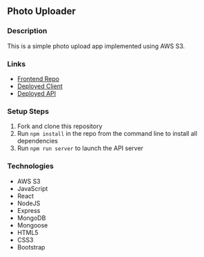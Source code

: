 ## Photo Uploader

### Description

This is a simple photo upload app implemented using AWS S3.

### Links

- [Frontend Repo]()
- [Deployed Client]()
- [Deployed API]()

### Setup Steps

1. Fork and clone this repository
2. Run `npm install` in the repo from the command line to install all dependencies
3. Run `npm run server` to launch the API server

### Technologies

- AWS S3
- JavaScript
- React
- NodeJS
- Express
- MongoDB
- Mongoose
- HTML5
- CSS3
- Bootstrap
